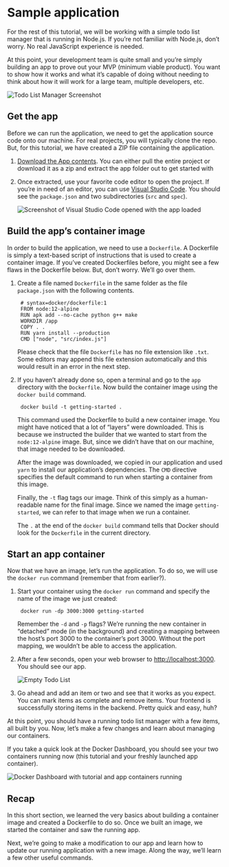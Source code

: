 # Sample application

For the rest of this tutorial, we will be working with a simple todo list manager that is running in Node.js. If you’re not familiar with Node.js, don’t worry. No real JavaScript experience is needed.

At this point, your development team is quite small and you’re simply building an app to prove out your MVP (minimum viable product). You want to show how it works and what it’s capable of doing without needing to think about how it will work for a large team, multiple developers, etc.

![Todo List Manager Screenshot](https://docs.docker.com/get-started/images/todo-list-sample.png)

## Get the app

Before we can run the application, we need to get the application source code onto our machine. For real projects, you will typically clone the repo. But, for this tutorial, we have created a ZIP file containing the application.

1. [Download the App contents](https://github.com/docker/getting-started/tree/master/app). You can either pull the entire project or download it as a zip and extract the app folder out to get started with

2. Once extracted, use your favorite code editor to open the project. If you’re in need of an editor, you can use [Visual Studio Code](https://code.visualstudio.com/). You should see the `package.json` and two subdirectories (`src` and `spec`).

    ![Screenshot of Visual Studio Code opened with the app loaded](https://docs.docker.com/get-started/images/ide-screenshot.png)

## Build the app’s container image

In order to build the application, we need to use a `Dockerfile`. A Dockerfile is simply a text-based script of instructions that is used to create a container image. If you’ve created Dockerfiles before, you might see a few flaws in the Dockerfile below. But, don’t worry. We’ll go over them.

1. Create a file named `Dockerfile` in the same folder as the file `package.json` with the following contents.

    ```
     # syntax=docker/dockerfile:1
     FROM node:12-alpine
     RUN apk add --no-cache python g++ make
     WORKDIR /app
     COPY . .
     RUN yarn install --production
     CMD ["node", "src/index.js"]
    ```

    Please check that the file `Dockerfile` has no file extension like `.txt`. Some editors may append this file extension automatically and this would result in an error in the next step.

2. If you haven’t already done so, open a terminal and go to the `app` directory with the `Dockerfile`. Now build the container image using the `docker build` command.

    ```
     docker build -t getting-started .
    ```

    This command used the Dockerfile to build a new container image. You might have noticed that a lot of “layers” were downloaded. This is because we instructed the builder that we wanted to start from the `node:12-alpine` image. But, since we didn’t have that on our machine, that image needed to be downloaded.

    After the image was downloaded, we copied in our application and used `yarn` to install our application’s dependencies. The `CMD` directive specifies the default command to run when starting a container from this image.

    Finally, the `-t` flag tags our image. Think of this simply as a human-readable name for the final image. Since we named the image `getting-started`, we can refer to that image when we run a container.

    The `.` at the end of the `docker build` command tells that Docker should look for the `Dockerfile` in the current directory.

## Start an app container

Now that we have an image, let’s run the application. To do so, we will use the `docker run` command (remember that from earlier?).

1. Start your container using the `docker run` command and specify the name of the image we just created:

    ```
     docker run -dp 3000:3000 getting-started
    ```

    Remember the `-d` and `-p` flags? We’re running the new container in “detached” mode (in the background) and creating a mapping between the host’s port 3000 to the container’s port 3000. Without the port mapping, we wouldn’t be able to access the application.

2. After a few seconds, open your web browser to [http://localhost:3000](http://localhost:3000/). You should see our app.

    ![Empty Todo List](https://docs.docker.com/get-started/images/todo-list-empty.png)

3. Go ahead and add an item or two and see that it works as you expect. You can mark items as complete and remove items. Your frontend is successfully storing items in the backend. Pretty quick and easy, huh?

At this point, you should have a running todo list manager with a few items, all built by you. Now, let’s make a few changes and learn about managing our containers.

If you take a quick look at the Docker Dashboard, you should see your two containers running now (this tutorial and your freshly launched app container).

![Docker Dashboard with tutorial and app containers running](https://docs.docker.com/get-started/images/dashboard-two-containers.png)

## Recap

In this short section, we learned the very basics about building a container image and created a Dockerfile to do so. Once we built an image, we started the container and saw the running app.

Next, we’re going to make a modification to our app and learn how to update our running application with a new image. Along the way, we’ll learn a few other useful commands.